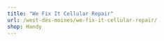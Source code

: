 ```yaml
---
title: "We Fix It Cellular Repair"
url: /west-des-moines/we-fix-it-cellular-repair/
shop: Handy
---
```

